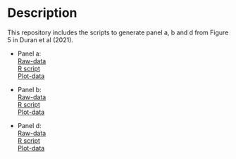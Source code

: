 # Description

This repository includes the scripts to generate panel a, b and d from Figure 5 in Duran et al (2021). 

* Panel a:\
[Raw-data](https://github.com/msfuentealba/duran2021/blob/main/raw_data/linear_model_results.tsv)\
[R script](https://github.com/msfuentealba/duran2021/blob/main/scripts/panel_a.R)\
[Plot-data](https://github.com/msfuentealba/duran2021/blob/main/output/raw_panel_a.csv)

* Panel b:\
[Raw-data](https://github.com/msfuentealba/duran2021/blob/main/raw_data/linear_model_results.tsv)\
[R script](https://github.com/msfuentealba/duran2021/blob/main/scripts/panel_b.R)\
[Plot-data](https://github.com/msfuentealba/duran2021/blob/main/output/raw_panel_b.csv)

* Panel d:\
[Raw-data](https://github.com/msfuentealba/duran2021/blob/main/raw_data/human_datasets.tsv)\
[R script](https://github.com/msfuentealba/duran2021/blob/main/scripts/panel_d.R)\
[Plot-data](https://github.com/msfuentealba/duran2021/blob/main/output/raw_panel_d.csv)
